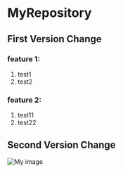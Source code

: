# MyRepository

## First Version Change
### feature 1:
1. test1
2. test2
### feature 2:
1. test11
2. test22

## Second Version Change
![My image]()

